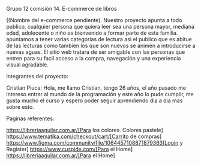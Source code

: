 Grupo 12 comisión 14. E-commerce de libros

((Nombre del e-commerce pendiente). Nuestro proyecto apunta a todo publico, cualquier persona que quiera leer sea una persona mayor, mediana edad, adolecente o niño es
bienvenido a formar parte de esta familia. apuntamos a tener varias categorias de lectura asi el publico que es abitue de las lecturas como tambien los que son nuevos se
animen a introducirse a nuevas aguas. El sitio web tratara de ser amigable con las personas que entren para su facil acceso a la compra, navegación y una experiencia visual agradable.


Integrantes del proyecto:

Cristian Piuca: Hola, me llamo Cristian, tengo 26 años, el año pasado me intereso entrar al mundo de la programación y este año lo pude cumplir, me gusta mucho el curso
y espero poder seguir aprendiendo dia a dia mas sobre esto.






Paginas referentes:

https://libreriaaguilar.com.ar/[Para los colores. Colores pastele]
https://www.tematika.com/checkout/cart/[Carrito de compras]
https://www.figma.com/community/file/1064457108871879363[Login y Register]
https://www.cuspide.com/[Para el Home]
https://libreriaaguilar.com.ar/[Para el Home]

